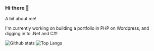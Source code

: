 ### Hi there 👋

<!--
**Livi-96/Livi-96** is a ✨ _special_ ✨ repository because its `README.md` (this file) appears on your GitHub profile.

Here are some ideas to get you started:

- 🔭 I’m currently working on ...
- 🌱 I’m currently learning ...
- 👯 I’m looking to collaborate on ...
- 🤔 I’m looking for help with ...
- 💬 Ask me about ...
- 📫 How to reach me: ...
- 😄 Pronouns: ...
- ⚡ Fun fact: ...
-->

A bit about me!

I'm currently working on building a portfolio in PHP on Wordpress, and digging in to .Net and C#!

<img src="https://github-readme-stats.vercel.app/api?username=Livi-96&show_icons=true&theme=transparent" alt="Github stats"> ![Top Langs](https://github-readme-stats.vercel.app/api/top-langs/?username=Livi-96&theme=tokyonight) 

